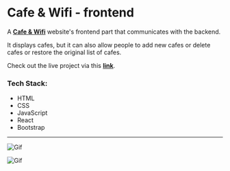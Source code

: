 # Cafe & Wifi - frontend

A __[Cafe & Wifi](https://cafe-and-wifi-frontend.vercel.app/)__ website's frontend part that communicates with the backend.

It displays cafes, but it can also allow people to add new cafes or delete cafes or restore the original list of cafes.

Check out the live project via this __[link](https://cafe-and-wifi-frontend.vercel.app/)__.

### Tech Stack:

- HTML
- CSS
- JavaScript
- React
- Bootstrap

---

![Gif](https://s4.gifyu.com/images/cafe_wifi_1.png)

![Gif](https://s4.gifyu.com/images/cafe_wifi_2.png)